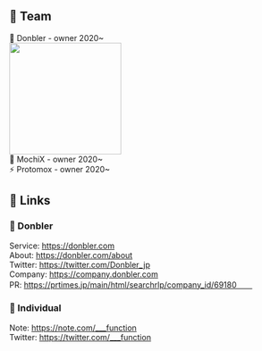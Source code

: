 ## 💊 Team
🍑 Donbler - owner 2020~  
<img width='200px' src='https://user-images.githubusercontent.com/39664888/98546921-c51a9280-22da-11eb-91b2-869eda3529f5.png' />  
👀 MochiX - owner 2020~  
⚡️ Protomox - owner 2020~  

## 🎉 Links
### 🍑 Donbler
Service: https://donbler.com  
About: https://donbler.com/about  
Twitter: https://twitter.com/Donbler_jp  
Company: https://company.donbler.com  
PR: https://prtimes.jp/main/html/searchrlp/company_id/69180　　

### 👦 Individual
Note: https://note.com/___function  
Twitter: https://twitter.com/___function  
